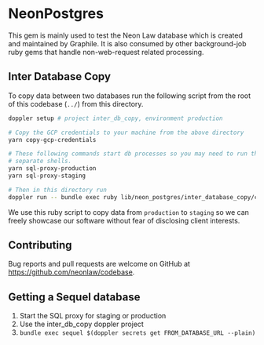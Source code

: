 # NeonPostgres

This gem is mainly used to test the Neon Law database which is created and
maintained by Graphile. It is also consumed by other background-job ruby gems
that handle non-web-request related processing.

## Inter Database Copy

To copy data between two databases run the following script from the root of
this codebase (`../`) from this directory.

```bash
doppler setup # project inter_db_copy, environment production

# Copy the GCP credentials to your machine from the above directory
yarn copy-gcp-credentials

# These following commands start db processes so you may need to run them in
# separate shells.
yarn sql-proxy-production
yarn sql-proxy-staging

# Then in this directory run
doppler run -- bundle exec ruby lib/neon_postgres/inter_database_copy/copy.rb
```

We use this ruby script to copy data from `production` to `staging` so we can
freely showcase our software without fear of disclosing client interests.

## Contributing

Bug reports and pull requests are welcome on GitHub at
https://github.com/neonlaw/codebase.


## Getting a Sequel database

1. Start the SQL proxy for staging or production
2. Use the inter_db_copy doppler project
3. `bundle exec sequel $(doppler secrets get FROM_DATABASE_URL --plain)`
